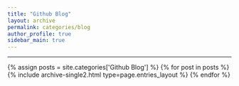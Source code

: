 ```yaml
---
title: "Github Blog"
layout: archive
permalink: categories/blog
author_profile: true
sidebar_main: true
---
```


<!-- 공백이 포함되어 있는 카테고리 이름의 경우 site.categories.['a b c'] 이런식으로! -->

***

{% assign posts = site.categories['Github Blog'] %}
{% for post in posts %} {% include archive-single2.html type=page.entries_layout %} {% endfor %}